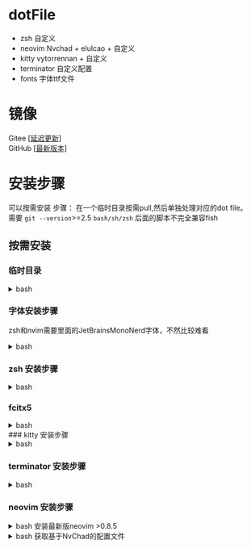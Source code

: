 # dotFile

- zsh 自定义
- neovim Nvchad + elulcao + 自定义
- kitty vytorrennan + 自定义
- terminator 自定义配置
- fonts 字体ttf文件
# 镜像
Gitee [[延迟更新]](https://gitee.com/joyanhui/LeiDotFile)    
GitHub [[最新版本]](https://github.com/joyanhui/LeiDotFile)
# 安装步骤
可以按需安装 步骤： 在一个临时目录按需pull,然后单独处理对应的dot file。   
需要 `git --version`>=2.5 `bash/sh/zsh` 后面的脚本不完全兼容fish
## 按需安装
### 临时目录
<details>
<summary> bash</summary>

```bash
mkdir -p ~/tmp_LeiDotFile
cat > ~/tmp_LeiDotFile/bash.sh << \EOF
#!/bin/bash
#export GitUrl=https://gitee.com/joyanhui/LeiDotFile.git
export GitUrl=https://mirror.ghproxy.com/https://github.com/joyanhui/LeiDotFile

mkdir -p ~/.config/LeiDotFile/
mkdir -p ~/.config/LeiPrivateFile/
rm -rf ~/tmp_LeiDotFile/cache
mkdir -p ~/tmp_LeiDotFile/cache && cd ~/tmp_LeiDotFile/cache
git init
git remote add origin ${GitUrl}
git config core.sparsecheckout true
EOF
```
</details>

### 字体安装步骤
zsh和nvim需要里面的JetBrainsMonoNerd字体，不然比较难看
<details>
<summary> bash</summary>

```bash
bash ~/tmp_LeiDotFile/bash.sh
cd ~/tmp_LeiDotFile/cache
echo "fonts" >  .git/info/sparse-checkout
git pull origin main:
# 复制到 ~/.config/LeiDotFile/
cp -r ./fonts ~/.config/LeiDotFile/fonts
# 需要sudo权限 软连接到/usr/local/share/fonts
sudo ln -s ~/.config/LeiDotFile/fonts /usr/share/fonts/LeiDotFile_fonts
fc-cache -f
```
</details> 

### zsh 安装步骤
<details>
<summary> bash</summary>

```bash
bash ~/tmp_LeiDotFile/bash.sh
cd ~/tmp_LeiDotFile/cache
echo "ZshLight" >  .git/info/sparse-checkout
git pull origin main:

cp -r ./ZshLight ~/.config/LeiDotFile/ZshLight
mv  ~/.zshrc ~/.zshrc_bak
mv ~/.zsh_history ~/.config/LeiPrivateFile/zsh_history
mv ~/.bash_history ~/.config/LeiPrivateFile/bash_history
mv ~/.bashrc ~/.config/LeiPrivateFile/bashrc
ln -s ~/.config/LeiPrivateFile/bash_history  ~/.bash_history
ln -s ~/.config/LeiPrivateFile/bashrc  ~/.bashrc
ln -s ~/.config/LeiDotFile/ZshLight/zshrc  ~/.zshrc

```
</details>

### fcitx5
<details>
<summary> bash</summary>

```bash
bash ~/tmp_LeiDotFile/bash.sh
cd ~/tmp_LeiDotFile/cache
echo "fcitx5" >  .git/info/sparse-checkout
git pull origin main:

cp -r ./fcitx5 ~/.config/LeiDotFile/fcitx5
rm ~/.config/fcitx5/conf
ln -s ~/.config/LeiDotFile/fcitx5/conf ~/.config/fcitx5/conf
rm -rf ~/.local/share/fcitx5/pinyin/dictionaries
ln -s  ~/.config/LeiDotFile/fcitx5/dictionaries  ~/.local/share/fcitx5/pinyin/dictionaries
# 按需处理用户词典
rm  ~/.local/share/fcitx5/pinyin/user.dict
ln -s ~/.config/LeiPrivateFile/fcitx5/user.dict ~/.local/share/fcitx5/pinyin/user.dict
rm  ~/.local/share/fcitx5/pinyin/user.history
ln -s ~/.config/LeiPrivateFile/fcitx5/user.history ~/.local/share/fcitx5/pinyin/user.history

```
</details>
### kitty 安装步骤
<details>
<summary> bash</summary>

```bash
bash ~/tmp_LeiDotFile/bash.sh
cd ~/tmp_LeiDotFile/cache
echo "kitty" >  .git/info/sparse-checkout
git pull origin main:

cp -r ./kitty ~/.config/LeiDotFile/kitty
mv ~/.config/kitty ~/.config/kitty_bak
ln -s ~/.config/LeiDotFile/kitty ~/.config/kitty
```
</details>

### terminator 安装步骤
<details>
<summary> bash</summary>

```bash
bash ~/tmp_LeiDotFile/bash.sh
cd ~/tmp_LeiDotFile/cache
echo "terminator" >  .git/info/sparse-checkout
git pull origin main:
# 复制到 ~/.config/LeiDotFile/
cp -r ./terminator ~/.config/LeiDotFile/terminator
mv ~/.config/terminator ~/.config/terminator_bak
ln -s ~/.config/LeiDotFile/terminator ~/.config/terminator
```
</details>


### neovim 安装步骤
<details>
<summary> bash 安装最新版neovim >0.8.5</summary>

```bash

sudo apt install ripgrep # 可选 
wget -c https://github.com/neovim/neovim/releases/download/nightly/nvim.appimage -O ~/user_opt/nvim.appimage
chmod +x  ~/user_opt/nvim.appimage
# 在zshrc 或者 bashrc 中添加 一行 alias nvim='~/user_opt/nvim.appimage'
# 清理旧的配置文件和缓存
rm -rf ~/.cache/nvim ~/.local/share/nvim/ ~/.config/nvim  ~/.config/nvim-NvChad-custom
rm -rf ~/.config/LeiDotFile/nvim/NvChad ~/.config/LeiDotFile/nvim/NvChad-custom
```
</details>

<details>
<summary> bash 获取基于NvChad的配置文件</summary>

```bash
bash ~/tmp_LeiDotFile/bash.sh
cd ~/tmp_LeiDotFile/cache
echo "nvim" >  .git/info/sparse-checkout
git pull origin main:
# 复制到 ~/.config/LeiDotFile/
cp -r ./nvim ~/.config/LeiDotFile/nvim

ln -s ~/.config/LeiDotFile/nvim/NvChad ~/.config/nvim
ln -s  ~/.config/LeiDotFile/nvim/NvChad-custom ~/.config/nvim/lua/custom
# 科学环境手动运行一次 nvim 因为需要安装插件依赖 或者 直接拉取
nvim
```
</details>
